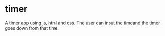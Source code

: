 # timer
 A timer app using js, html and css. The user can input the timeand the timer goes down from that time.
